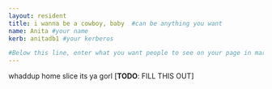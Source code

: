 ```yaml
---
layout: resident
title: i wanna be a cowboy, baby  #can be anything you want
name: Anita #your name
kerb: anitadb1 #your kerberos

#Below this line, enter what you want people to see on your page in markdown
---
```

whaddup home slice
its ya gorl
[**TODO**: FILL THIS OUT]
